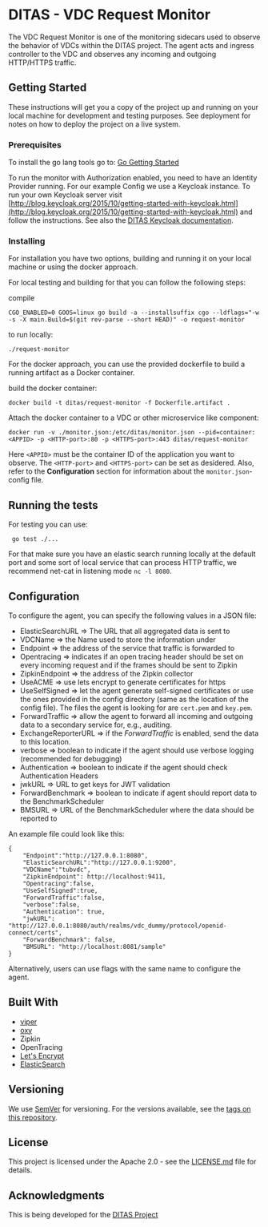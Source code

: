 # DITAS - VDC Request Monitor

The VDC Request Monitor is one of the monitoring sidecars used to observe the behavior of VDCs within the DITAS project. The agent acts and ingress controller to the VDC and observes any incoming and outgoing HTTP/HTTPS traffic.

## Getting Started

These instructions will get you a copy of the project up and running on your local machine for development and testing purposes. See deployment for notes on how to deploy the project on a live system.

### Prerequisites

To install the go lang tools go to: [Go Getting Started](https://golang.org/doc/install)


To run the monitor with Authorization enabled, you need to have an Identity Provider running.
For our example Config we use a Keycloak instance. To run your own Keycloak server visit [http://blog.keycloak.org/2015/10/getting-started-with-keycloak.html](http://blog.keycloak.org/2015/10/getting-started-with-keycloak.html) and follow the instructions. See also the [DITAS Keycloak documentation](https://docs.google.com/document/d/1wTUcJRKslYP0BC7gxxzftSbBO_ugsxPiB0W4wHTxr-k/edit?usp=sharing).


### Installing

For installation you have two options, building and running it on your local machine or using the docker approach.

For local testing and building for that you can follow the following steps:


compile
```
CGO_ENABLED=0 GOOS=linux go build -a --installsuffix cgo --ldflags="-w -s -X main.Build=$(git rev-parse --short HEAD)" -o request-monitor
```

to run locally:
```
./request-monitor
```

For the docker approach, you can use the provided dockerfile to build a running artifact as a Docker container.

build the docker container:
```
docker build -t ditas/request-monitor -f Dockerfile.artifact . 
```

Attach the docker container to a VDC or other microservice like component:
```
docker run -v ./monitor.json:/etc/ditas/monitor.json --pid=container:<APPID> -p <HTTP-port>:80 -p <HTTPS-port>:443 ditas/request-monitor
```
Here `<APPID>` must be the container ID of the application you want to observe. The `<HTTP-port>` and `<HTTPS-port>` can be set as desidered. Also, refer to the **Configuration** section for information about the `monitor.json`-config file.

## Running the tests

For testing you can use:
```
 go test ./...
```

For that make sure you have an elastic search running locally at the default port and some sort of local service that can process HTTP traffic, we recommend net-cat in listening mode `nc -l 8080`. 


## Configuration
To configure the agent, you can specify the following values in a JSON file:
 * ElasticSearchURL => The URL that all aggregated data is sent to
 * VDCName => the Name used to store the information under
 * Endpoint => the address of the service that traffic is forwarded to
 * Opentracing => indicates if an open tracing header should be set on every incoming request and if the frames should be sent to Zipkin
 * ZipkinEndpoint => the address of the Zipkin collector
 * UseACME => use lets encrypt to generate certificates for https
 * UseSelfSigned => let the agent generate self-signed certificates or use the ones provided in the config directory (same as the location of the config file). The files the agent is looking for are `cert.pem` and `key.pem`.
 * ForwardTraffic => allow the agent to forward all incoming and outgoing data to a secondary service for, e.g., auditing.
 * ExchangeReporterURL => if the *ForwardTraffic* is enabled, send the data to this location.
 * verbose => boolean to indicate if the agent should use verbose logging (recommended for debugging)
 * Authentication => boolean to indicate if the agent should check Authentication Headers
 * jwkURL => URL to get keys for JWT validation
 * ForwardBenchmark => boolean to indicate if agent should report data to the BenchmarkScheduler
 * BMSURL => URL of the BenchmarkScheduler where the data should be reported to 


An example file could look like this:
```
{
    "Endpoint":"http://127.0.0.1:8080",
    "ElasticSearchURL":"http://127.0.0.1:9200",
    "VDCName":"tubvdc",
    "ZipkinEndpoint": http://localhost:9411,
    "Opentracing":false,
    "UseSelfSigned":true,
    "ForwardTraffic":false,
    "verbose":false,
    "Authentication": true,
    "jwkURL": "http://127.0.0.1:8080/auth/realms/vdc_dummy/protocol/openid-connect/certs",
    "ForwardBenchmark": false,
    "BMSURL": "http://localhost:8081/sample"
}
```

Alternatively, users can use flags with the same name to configure the agent.

## Built With

* [viper](https://github.com/spf13/viper)
* [oxy](https://github.com/vulcand/oxy)
* Zipkin
* OpenTracing
* [Let's Encrypt](golang.org/x/crypto/acme/autocert)
* [ElasticSearch](https://www.elastic.co/)

## Versioning

We use [SemVer](http://semver.org/) for versioning. For the versions available, see the [tags on this repository](https://github.com/your/project/tags). 

## License

This project is licensed under the Apache 2.0 - see the [LICENSE.md](LICENSE.md) file for details.

## Acknowledgments

This is being developed for the [DITAS Project](https://www.ditas-project.eu/)

